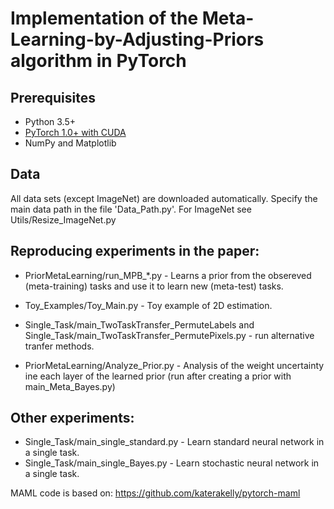 # Implementation of the Meta-Learning-by-Adjusting-Priors algorithm in PyTorch



## Prerequisites

- Python 3.5+
- [PyTorch 1.0+ with CUDA](http://pytorch.org)
- NumPy and Matplotlib


## Data
All data sets (except ImageNet) are downloaded automatically.
Specify the main data path in the file 'Data_Path.py'.
For ImageNet see Utils/Resize_ImageNet.py 

## Reproducing experiments in the paper:

* PriorMetaLearning/run_MPB_*.py   - Learns a prior from the obsereved (meta-training) tasks and use it to learn new (meta-test) tasks.
* Toy_Examples/Toy_Main.py -  Toy example of 2D  estimation.
* Single_Task/main_TwoTaskTransfer_PermuteLabels and  Single_Task/main_TwoTaskTransfer_PermutePixels.py -
run alternative tranfer methods.

* PriorMetaLearning/Analyze_Prior.py - Analysis of the weight uncertainty ine each layer of the learned prior (run after creating a prior with main_Meta_Bayes.py)

## Other experiments:

* Single_Task/main_single_standard.py         - Learn standard neural network in a single task.
* Single_Task/main_single_Bayes.py            - Learn stochastic neural network in a single task.

MAML code is based on: https://github.com/katerakelly/pytorch-maml
